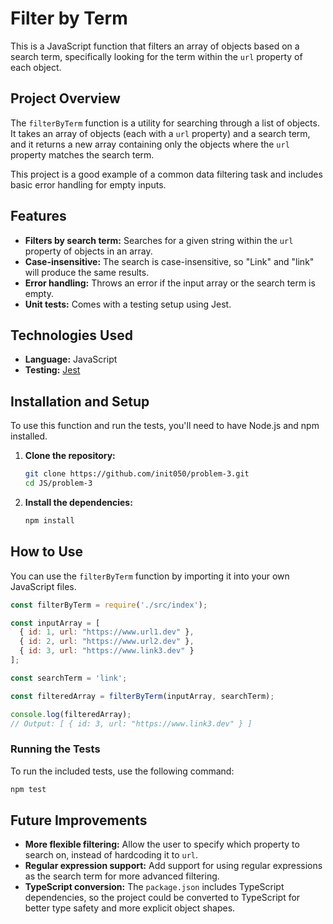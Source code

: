 # Filter by Term

This is a JavaScript function that filters an array of objects based on a search term, specifically looking for the term within the `url` property of each object.

## Project Overview

The `filterByTerm` function is a utility for searching through a list of objects. It takes an array of objects (each with a `url` property) and a search term, and it returns a new array containing only the objects where the `url` property matches the search term.

This project is a good example of a common data filtering task and includes basic error handling for empty inputs.

## Features

*   **Filters by search term:** Searches for a given string within the `url` property of objects in an array.
*   **Case-insensitive:** The search is case-insensitive, so "Link" and "link" will produce the same results.
*   **Error handling:** Throws an error if the input array or the search term is empty.
*   **Unit tests:** Comes with a testing setup using Jest.

## Technologies Used

*   **Language:** JavaScript
*   **Testing:** [Jest](https://jestjs.io/)

## Installation and Setup

To use this function and run the tests, you'll need to have Node.js and npm installed.

1.  **Clone the repository:**
    ```bash
    git clone https://github.com/init050/problem-3.git
    cd JS/problem-3
    ```

2.  **Install the dependencies:**
    ```bash
    npm install
    ```

## How to Use

You can use the `filterByTerm` function by importing it into your own JavaScript files.

```javascript
const filterByTerm = require('./src/index');

const inputArray = [
  { id: 1, url: "https://www.url1.dev" },
  { id: 2, url: "https://www.url2.dev" },
  { id: 3, url: "https://www.link3.dev" }
];

const searchTerm = 'link';

const filteredArray = filterByTerm(inputArray, searchTerm);

console.log(filteredArray);
// Output: [ { id: 3, url: "https://www.link3.dev" } ]
```

### Running the Tests

To run the included tests, use the following command:

```bash
npm test
```

## Future Improvements

*   **More flexible filtering:** Allow the user to specify which property to search on, instead of hardcoding it to `url`.
*   **Regular expression support:** Add support for using regular expressions as the search term for more advanced filtering.
*   **TypeScript conversion:** The `package.json` includes TypeScript dependencies, so the project could be converted to TypeScript for better type safety and more explicit object shapes.
